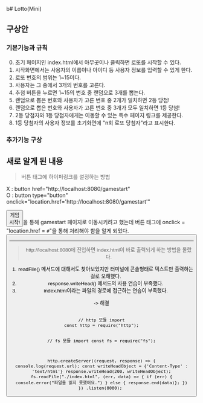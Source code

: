b# Lotto(Mini)
## 구상안
### 기본기능과 규칙
0. 초기 페이지인 index.html에서 아무곳이나 클릭하면 로또를 시작할 수 있다.
1. 시작화면에서는 사용자의 이름이나 아이디 등 사용자 정보를 입력할 수 있게 한다.
2. 로또 번호의 범위는 1~15이다.
3. 사용자는 그 중에서 3개의 번호를 고른다.
4. 추첨 버튼을 누르면 1~15의 번호 중 랜덤으로 3개를 뽑는다.
5. 랜덤으로 뽑은 번호와 사용자가 고른 번호 중 2개가 일치하면 2등 당첨!
6. 랜덤으로 뽑은 번호와 사용자가 고른 번호 중 3개가 모두 일치하면 1등 당첨!
7. 2등 당첨자와 1등 당첨자에게는 이동할 수 있는 특수 페이지 링크를 제공한다.
8. 1등 당첨자의 사용자 정보를 초기화면에 "n회 로또 당첨자"라고 표시한다.

### 추가기능 구상

## 새로 알게 된 내용
> 버튼 태그에 하이퍼링크를 설정하는 방법

  X : button href="http://localhost:8080/gamestart"</br>
  O : button type="button" onclick="location.href='http://localhost:8080/gamestart'"

  
  <code><button href="http://localhost:8080/gamestart">게임 시작!</button></code>을 통해 gamestart 페이지로 이동시키려고 했는데 버튼 태그에 onclick = "location.href = `#`"을 통해 처리해야 함을 알게 되었다.
  <button type="button" onclick="location.href='http://localhost:8080/gamestart'">

---
> http://localhost:8080에 진입하면 index.html이 바로 출력되게 하는 방법을 몰랐다.

  1) readFile() 메서드에 대해서도 찾아보았지만 터미널에 콘솔형태로 텍스트만 출력하는 걸로 오해했다.
  2) response.writeHead() 메서드의 사용 연습이 부족했다.
  3) index.html이라는 파일의 경로에 접근하는 연습이 부족했다.

  -> 해결 
  
<code>
// http 모듈 import
const http = require("http");

// fs 모듈 import
const fs = require("fs");

http.createServer((request, response) => {
  console.log(request.url);
  const writeHeadObject = {'Content-Type' : 'text/html'}
  response.writeHead(200, writeHeadObject);
  fs.readFile("./index.html", (err, data) => {
    if (err) {
      console.error("파일을 읽지 못했어요.")
    }
    else { response.end(data)};
  })
})
.listen(8080);
</code>